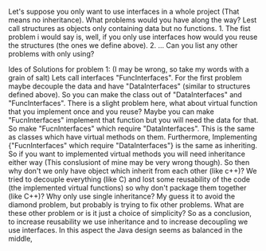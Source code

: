 Let's suppose you only want to use interfaces in a whole project (That means no inheritance). What problems would you have along the way? Lest call structures as objects only containing data but no functions. 1. The fist problem i would say is, well, if you only use interfaces how would you reuse the structures (the ones we define above). 2. ... Can you list any other problems with only using?

Ides of Solutions for problem 1: (I may be wrong, so take my words with a grain of salt) Lets call interfaces "FuncInterfaces". For the first problem maybe decouple the data and have "DataInterfaces" (similar to structures defined above). So you can make the class out of "DataInterfaces" and "FuncInterfaces". There is a slight problem here, what about virtual function that you implement once and you reuse? Maybe you can make "FucnInterfaces" implement that function but you will need the data for that. So make "FucnInterfaces" which require "DataInterfaces". This is the same as classes which have virtual methods on them. Furthermore, Implementing {"FucnInterfaces" which require "DataInterfaces"} is the same as inheriting. So if you want to implemented virtual methods you will need inheritance either way (This conslusiont of mine may be very wrong though). So then why don't we only have object which inherit from each other (like c++)? We tried to decouple everything (like C) and lost some reusability of the code (the implemented virtual functions) so why don't package them together (like C++)? Why only use single inheritance? My guess it to avoid the diamond problem, but probably is trying to fix other problems. What are these other problem or is it just a choice of simplicity? So as a conclusion, to increase reusability we use inheritance and to increase decoupling we use interfaces. In this aspect the Java design seems as balanced in the middle,